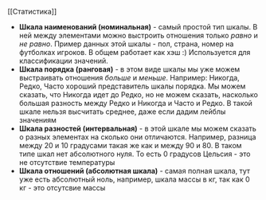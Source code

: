 [[Статистика]]
- **Шкала наименований (номинальная)** - самый простой тип шкалы. В ней между элементами можно выстроить отношения только *равно* и *не равно*. Пример данных этой шкалы - пол, страна, номер на футболках игроков. В общем работает как хэш :) Используется для классификации значений.
- **Шкала порядка (ранговая)** - в этом виде шкалы мы уже можем выстраивать отношения *больше* и *меньше*. Например: Никогда, Редко, Часто хороший представитель шкалы порядка. Мы можем сказать, что Никогда идет до Редко, но не можем сказать, насколько  большая разность между Редко и Никогда и Часто и Редко. В такой шкале нельзя высчитать среднее, даже если дадим лейблы значениям
- **Шкала разностей (интервальная)** - в этой шкале мы можем сказать о разных элементах на сколько они отличаются. Например, разница между 20 и 10 градусами такая же как и между 90 и 80. В таком типе шкал нет абсолютного нуля. То есть 0 градусов Цельсия - это не отсутствие температуры
- **Шкала отношений (абсолютная шкала)** - самая полная шкала, тут уже есть абсолютный ноль, например, шкала массы в кг, так как 0 кг - это отсутсвие массы
